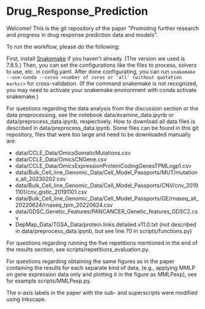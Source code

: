# Drug_Response_Prediction

Welcome! This is the git repository of the paper "Promoting further research and progress in drug response prediction data and models".

To run the workflow, please do the following:

First, install [Snakemake](https://snakemake.readthedocs.io/en/stable/getting_started/installation.html) if you haven't already. (The version we used is 7.8.5.) Then, you can set the configurations like the files to process, solvers to use, etc. in config.yaml.
After done configurating, you can run
`snakemake --use-conda --cores <number of cores or 'all' (without quotation marks)>` for cross-validation.
(If the command snakemake is not recognized, you may need to activate your snakemake environment with conda activate snakemake.)

For questions regarding the data analysis from the discussion section or the data preprocessing, see the notebook data/examine_data.ipynb or data/preprocess_data.ipynb, respectively.
How to download all data files is described in data/preprocess_data.ipynb. Some files can be found in this git repository, files that were too large and need to be downloaded manually are:
- data/CCLE_Data/OmicsSomaticMutations.csv
- data/CCLE_Data/OmicsCNGene.csv
- data/CCLE_Data/OmicsExpressionProteinCodingGenesTPMLogp1.csv
- data/Bulk_Cell_line_Genomic_Data/Cell_Model_Passports/MUT/mutations_all_20230202.csv
- data/Bulk_Cell_line_Genomic_Data/Cell_Model_Passports/CNV/cnv_20191101/cnv_gistic_20191101.csv
- data/Bulk_Cell_line_Genomic_Data/Cell_Model_Passports/GE/rnaseq_all_20220624/rnaseq_tpm_20220624.csv
- data/GDSC_Genetic_Features/PANCANCER_Genetic_features_GDSC2.csv
- DepMap_Data/TGSA_Data/protein.links.detailed.v11.0.txt (not described in data/preprocess_data.ipynb, but see line 70 in scripts/functions.py)

For questions regarding running the five repetitions mentioned in the end of the results section, see scripts/repetitions_evaluation.py.

For questions regarding obtaining the same figures as in the paper containing the results for each separate kind of data, (e.g., applying MMLP on gene expression data only and plotting it in the figure as MMLPexp), see for example scripts/MMLPexp.py.

The x-axis labels in the paper with the sub- and superscripts were modified using Inkscape.
